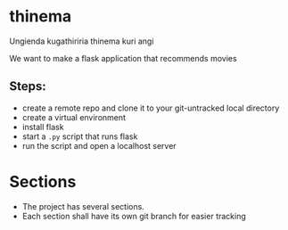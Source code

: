 # thinema
Ungienda kugathiriria thinema kuri angi

We want to make a flask application that recommends movies

## Steps:
- create a remote repo and clone it to your git-untracked local directory
- create a virtual environment
- install flask
- start a `.py` script that runs flask
- run the script and open a localhost server

# Sections
- The project has several sections.
- Each section shall have its own git branch for easier tracking

